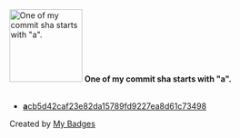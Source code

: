 <img src="https://my-badges.github.io/my-badges/a-commit.png" alt="One of my commit sha starts with &quot;a&quot;." title="One of my commit sha starts with &quot;a&quot;." width="128">
<strong>One of my commit sha starts with &quot;a&quot;.</strong>
<br><br>

- <a href="https://github.com/lavitalite/awesome-forum/commit/acb5d42caf23e82da15789fd9227ea8d61c73498"><strong>a</strong>cb5d42caf23e82da15789fd9227ea8d61c73498</a>


Created by <a href="https://github.com/my-badges/my-badges">My Badges</a>